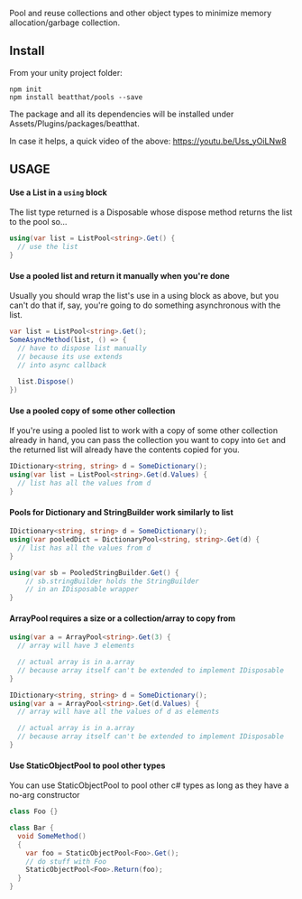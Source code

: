Pool and reuse collections and other object types to minimize memory allocation/garbage collection.

## Install

From your unity project folder:

    npm init
    npm install beatthat/pools --save

The package and all its dependencies will be installed under Assets/Plugins/packages/beatthat.

In case it helps, a quick video of the above: https://youtu.be/Uss_yOiLNw8

## USAGE

#### Use a List in a ```using``` block

The list type returned is a Disposable whose dispose method returns the list to the pool so...

```csharp
using(var list = ListPool<string>.Get() {
  // use the list
}
```

#### Use a pooled list and return it manually when you're done

Usually you should wrap the list's use in a using block as above, but you can't do that if, say, you're going to do something asynchronous with the list.

```csharp
var list = ListPool<string>.Get();
SomeAsyncMethod(list, () => {
  // have to dispose list manually
  // because its use extends 
  // into async callback
  
  list.Dispose()
})
```

#### Use a pooled copy of some other collection

If you're using a pooled list to work with a copy of some other collection already in hand, you can pass the collection you want to copy into ```Get``` and the returned list will already have the contents copied for you.

```csharp
IDictionary<string, string> d = SomeDictionary();
using(var list = ListPool<string>.Get(d.Values) {
  // list has all the values from d
}
```

#### Pools for Dictionary and StringBuilder work similarly to list

```csharp
IDictionary<string, string> d = SomeDictionary();
using(var pooledDict = DictionaryPool<string, string>.Get(d) {
  // list has all the values from d
}

using(var sb = PooledStringBuilder.Get() {
    // sb.stringBuilder holds the StringBuilder 
    // in an IDisposable wrapper
}
```

#### ArrayPool requires a size or a collection/array to copy from

```csharp
using(var a = ArrayPool<string>.Get(3) {
  // array will have 3 elements

  // actual array is in a.array
  // because array itself can't be extended to implement IDisposable
}

IDictionary<string, string> d = SomeDictionary();
using(var a = ArrayPool<string>.Get(d.Values) {
  // array will have all the values of d as elements

  // actual array is in a.array
  // because array itself can't be extended to implement IDisposable
}

```

#### Use StaticObjectPool<T> to pool other types

You can use StaticObjectPool<T> to pool other c# types as long as they have a no-arg constructor

```csharp
class Foo {}

class Bar {
  void SomeMethod()
  {
    var foo = StaticObjectPool<Foo>.Get();
    // do stuff with Foo
    StaticObjectPool<Foo>.Return(foo);
  }
}
```
